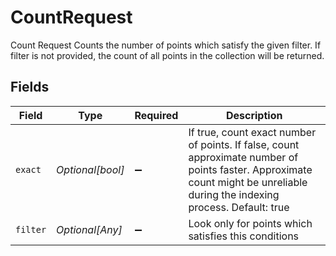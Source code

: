 # CountRequest

Count Request Counts the number of points which satisfy the given filter. If filter is not provided, the count of all points in the collection will be returned.


## Fields

| Field                                                                                                                                                                        | Type                                                                                                                                                                         | Required                                                                                                                                                                     | Description                                                                                                                                                                  |
| ---------------------------------------------------------------------------------------------------------------------------------------------------------------------------- | ---------------------------------------------------------------------------------------------------------------------------------------------------------------------------- | ---------------------------------------------------------------------------------------------------------------------------------------------------------------------------- | ---------------------------------------------------------------------------------------------------------------------------------------------------------------------------- |
| `exact`                                                                                                                                                                      | *Optional[bool]*                                                                                                                                                             | :heavy_minus_sign:                                                                                                                                                           | If true, count exact number of points. If false, count approximate number of points faster. Approximate count might be unreliable during the indexing process. Default: true |
| `filter`                                                                                                                                                                     | *Optional[Any]*                                                                                                                                                              | :heavy_minus_sign:                                                                                                                                                           | Look only for points which satisfies this conditions                                                                                                                         |